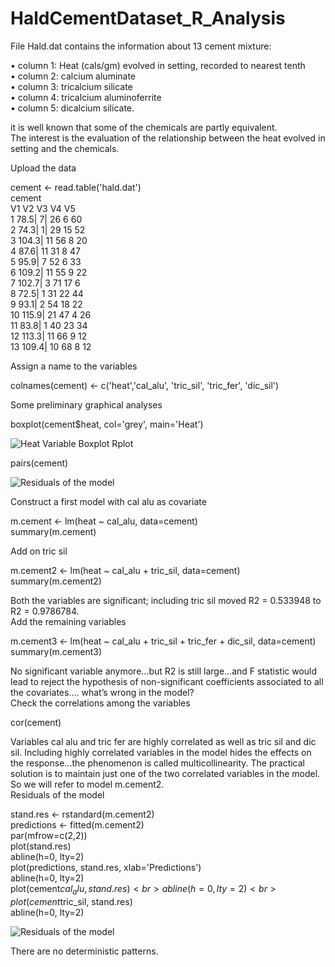 # HaldCementDataset_R_Analysis

File Hald.dat contains the information about 13 cement mixture:<br>

• column 1: Heat (cals/gm) evolved in setting, recorded to nearest tenth<br>
• column 2: calcium aluminate<br>
• column 3: tricalcium silicate<br>
• column 4: tricalcium aluminoferrite<br>
• column 5: dicalcium silicate.<br>

it is well known that some of the chemicals are partly equivalent.<br>
The interest is the evaluation of the relationship between the heat evolved in setting and the chemicals.<br>

Upload the data<br>

cement <- read.table('hald.dat')<br>
cement<br>
   V1   V2 V3 V4 V5<br>
1  78.5| 7| 26 6 60<br>
2  74.3| 1| 29 15 52<br>
3  104.3| 11 56 8 20<br>
4  87.6| 11 31 8 47<br>
5  95.9| 7 52 6 33<br>
6  109.2| 11 55 9 22<br>
7  102.7| 3 71 17 6<br>
8  72.5| 1 31 22 44<br>
9  93.1| 2 54 18 22<br>
10 115.9| 21 47 4 26<br>
11 83.8| 1 40 23 34<br>
12 113.3| 11 66 9 12<br>
13 109.4| 10 68 8 12<br>

Assign a name to the variables<br>

colnames(cement) <- c('heat','cal_alu', 'tric_sil', 'tric_fer', 'dic_sil')<br>

Some preliminary graphical analyses<br>

boxplot(cement$heat, col='grey', main='Heat')<br>


![Heat Variable Boxplot Rplot](https://github.com/adnantheanalyst/HaldCementDataset_R_Analysis/assets/16821246/510580b4-4fb3-4650-93c0-60e74a409e64)

pairs(cement)<br>

![Residuals of the model](https://github.com/adnantheanalyst/HaldCementDataset_R_Analysis/assets/16821246/8e8f6b6e-52ea-4202-809a-e56b218468b3)

Construct a first model with cal alu as covariate<br>

m.cement <- lm(heat ~ cal_alu, data=cement)<br>
summary(m.cement)<br>

Add on tric sil<br>

m.cement2 <- lm(heat ~ cal_alu + tric_sil, data=cement)<br>
summary(m.cement2)<br>

Both the variables are significant; including tric sil moved R2 = 0.533948 to R2 = 0.9786784.<br>
Add the remaining variables<br>

m.cement3 <- lm(heat ~ cal_alu + tric_sil + tric_fer + dic_sil, data=cement)<br>
summary(m.cement3)<br>

No significant variable anymore...but R2 is still large...and F statistic would lead to reject the hypothesis of non-significant coefficients associated to all the covariates.... what’s wrong in the model?<br>
Check the correlations among the variables<br>

cor(cement)<br>

Variables cal alu and tric fer are highly correlated as well as tric sil and dic sil. Including highly correlated variables in the model hides the effects on the response...the phenomenon is called multicollinearity. The practical solution is to maintain just one of the two correlated variables in the model. So we will refer to model m.cement2.<br>
Residuals of the model<br>

stand.res <- rstandard(m.cement2)<br>
predictions <- fitted(m.cement2)<br>
par(mfrow=c(2,2))<br>
plot(stand.res)<br>
abline(h=0, lty=2)<br>
plot(predictions, stand.res, xlab='Predictions')<br>
abline(h=0, lty=2)<br>
plot(cement$cal_alu, stand.res)<br>
abline(h=0, lty=2)<br>
plot(cement$tric_sil, stand.res)<br>
abline(h=0, lty=2)<br>



![Residuals of the model](https://github.com/adnantheanalyst/HaldCementDataset_R_Analysis/assets/16821246/c1dda09a-3b2e-4668-b653-8acc1e931289)

There are no deterministic patterns.<br>
